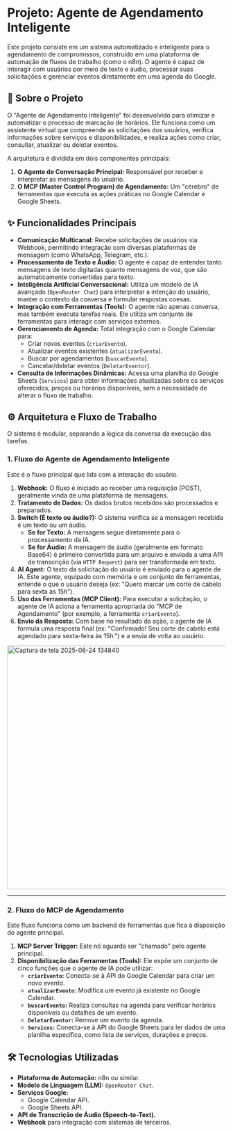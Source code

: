 # Projeto: Agente de Agendamento Inteligente

Este projeto consiste em um sistema automatizado e inteligente para o agendamento de compromissos, construído em uma plataforma de automação de fluxos de trabalho (como o n8n). O agente é capaz de interagir com usuários por meio de texto e áudio, processar suas solicitações e gerenciar eventos diretamente em uma agenda do Google.

## 🚀 Sobre o Projeto

O "Agente de Agendamento Inteligente" foi desenvolvido para otimizar e automatizar o processo de marcação de horários. Ele funciona como um assistente virtual que compreende as solicitações dos usuários, verifica informações sobre serviços e disponibilidades, e realiza ações como criar, consultar, atualizar ou deletar eventos.

A arquitetura é dividida em dois componentes principais:

1.  **O Agente de Conversação Principal:** Responsável por receber e interpretar as mensagens do usuário.
2.  **O MCP (Master Control Program) de Agendamento:** Um "cérebro" de ferramentas que executa as ações práticas no Google Calendar e Google Sheets.

## ✨ Funcionalidades Principais

  * **Comunicação Multicanal:** Recebe solicitações de usuários via Webhook, permitindo integração com diversas plataformas de mensagem (como WhatsApp, Telegram, etc.).
  * **Processamento de Texto e Áudio:** O agente é capaz de entender tanto mensagens de texto digitadas quanto mensagens de voz, que são automaticamente convertidas para texto.
  * **Inteligência Artificial Conversacional:** Utiliza um modelo de IA avançado (`OpenRouter Chat`) para interpretar a intenção do usuário, manter o contexto da conversa e formular respostas coesas.
  * **Integração com Ferramentas (Tools):** O agente não apenas conversa, mas também executa tarefas reais. Ele utiliza um conjunto de ferramentas para interagir com serviços externos.
  * **Gerenciamento de Agenda:** Total integração com o Google Calendar para:
      * Criar novos eventos (`criarEvento`).
      * Atualizar eventos existentes (`atualizarEvento`).
      * Buscar por agendamentos (`buscarEvento`).
      * Cancelar/deletar eventos (`DeletarEventor`).
  * **Consulta de Informações Dinâmicas:** Acessa uma planilha do Google Sheets (`Servicos`) para obter informações atualizadas sobre os serviços oferecidos, preços ou horários disponíveis, sem a necessidade de alterar o fluxo de trabalho.

## ⚙️ Arquitetura e Fluxo de Trabalho

O sistema é modular, separando a lógica da conversa da execução das tarefas.

### 1\. Fluxo do Agente de Agendamento Inteligente

Este é o fluxo principal que lida com a interação do usuário.

1.  **Webhook:** O fluxo é iniciado ao receber uma requisição (POST), geralmente vinda de uma plataforma de mensagens.
2.  **Tratamento de Dados:** Os dados brutos recebidos são processados e preparados.
3.  **Switch (É texto ou áudio?):** O sistema verifica se a mensagem recebida é um texto ou um áudio.
      * **Se for Texto:** A mensagem segue diretamente para o processamento da IA.
      * **Se for Áudio:** A mensagem de áudio (geralmente em formato Base64) é primeiro convertida para um arquivo e enviada a uma API de transcrição (via `HTTP Request`) para ser transformada em texto.
4.  **AI Agent:** O texto da solicitação do usuário é enviado para o agente de IA. Este agente, equipado com memória e um conjunto de ferramentas, entende o que o usuário deseja (ex: "Quero marcar um corte de cabelo para sexta às 15h").
5.  **Uso das Ferramentas (MCP Client):** Para executar a solicitação, o agente de IA aciona a ferramenta apropriada do "MCP de Agendamento" (por exemplo, a ferramenta `criarEvento`).
6.  **Envio da Resposta:** Com base no resultado da ação, o agente de IA formula uma resposta final (ex: "Confirmado\! Seu corte de cabelo está agendado para sexta-feira às 15h.") e a envia de volta ao usuário.
<img width="1676" height="560" alt="Captura de tela 2025-08-24 134840" src="https://github.com/user-attachments/assets/10273887-d1d7-472f-a816-2d87b656b713" />

-------
### 2\. Fluxo do MCP de Agendamento

Este fluxo funciona como um backend de ferramentas que fica à disposição do agente principal.

1.  **MCP Server Trigger:** Este nó aguarda ser "chamado" pelo agente principal.
2.  **Disponibilização das Ferramentas (Tools):** Ele expõe um conjunto de cinco funções que o agente de IA pode utilizar:
      * **`criarEvento`:** Conecta-se à API do Google Calendar para criar um novo evento.
      * **`atualizarEvento`:** Modifica um evento já existente no Google Calendar.
      * **`buscarEvento`:** Realiza consultas na agenda para verificar horários disponíveis ou detalhes de um evento.
      * **`DeletarEventor`:** Remove um evento da agenda.
      * **`Servicos`:** Conecta-se à API do Google Sheets para ler dados de uma planilha específica, como lista de serviços, durações e preços.

## 🛠️ Tecnologias Utilizadas

  * **Plataforma de Automação:** n8n ou similar.
  * **Modelo de Linguagem (LLM):** `OpenRouter Chat`.
  * **Serviços Google:**
      * Google Calendar API.
      * Google Sheets API.
  * **API de Transcrição de Áudio (Speech-to-Text).**
  * **Webhook** para integração com sistemas de terceiros.
